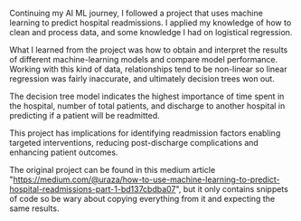 Continuing my AI ML journey, I followed a project that uses machine learning to predict hospital readmissions. I applied my knowledge of how to clean and process data, and some knowledge I had on logistical regression. 

What I learned from the project was how to obtain and interpret the results of different machine-learning models and compare model performance. Working with this kind of data, relationships tend to be non-linear so linear regression was fairly inaccurate, and ultimately decision trees won out. 

The decision tree model indicates the highest importance of time spent in the hospital, number of total patients, and discharge to another hospital in predicting if a patient will be readmitted.

This project has implications for identifying readmission factors enabling targeted interventions, reducing post-discharge complications and enhancing patient outcomes.

The original project can be found in this medium article "https://medium.com/@uraza/how-to-use-machine-learning-to-predict-hospital-readmissions-part-1-bd137cbdba07", but it only contains snippets of code so be wary about copying everything from it and expecting the same results.
